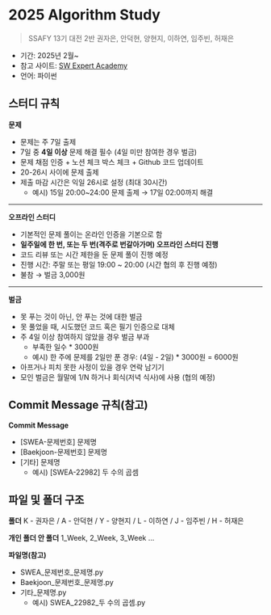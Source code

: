 # 2025 Algorithm Study
> SSAFY 13기 대전 2반 권자은, 안덕현, 양현지, 이하연, 임주빈, 허재은

* 기간: 2025년 2월~
* 참고 사이트: [SW Expert Academy](https://swexpertacademy.com/main/main.do)
* 언어: 파이썬

## 스터디 규칙
**문제**
* 문제는 주 7일 출제
* 7일 중 **4일 이상** 문제 해결 필수 (4일 미만 참여한 경우 벌금)
* 문제 채점 인증 + 노션 체크 박스 체크 + Github 코드 업데이트
* 20-26시 사이에 문제 출제
* 제출 마감 시간은 익일 26시로 설정 (최대 30시간)
    - 예시) 15일 20:00~24:00 문제 출제 → 17일 02:00까지 해결
***
**오프라인 스터디**
* 기본적인 문제 풀이는 온라인 인증을 기본으로 함
* **일주일에 한 번, 또는 두 번(격주로 번갈아가며) 오프라인 스터디 진행**
* 코드 리뷰 또는 시간 제한을 둔 문제 풀이 진행 예정
* 진행 시간: 주말 또는 평일 19:00 ~ 20:00 (시간 협의 후 진행 예정)
* 불참 → 벌금 3,000원
***
**벌금**
* 못 푸는 것이 아닌, 안 푸는 것에 대한 벌금
* 못 풀었을 때, 시도했던 코드 혹은 필기 인증으로 대체
* 주 4일 이상 참여하지 않았을 경우 벌금 부과
    - 부족한 일수 * 3000원
    - 예시) 한 주에 문제를 2일만 푼 경우: (4일 - 2일) * 3000원 = 6000원
* 아프거나 피치 못한 사정이 있을 경우 연락 남기기
* 모인 벌금은 월말에 1/N 하거나 회식(저녁 식사)에 사용 (협의 예정)

## Commit Message 규칙(참고)
**Commit Message**
* [SWEA-문제번호] 문제명
* [Baekjoon-문제번호] 문제명
* [기타] 문제명
    - 예시) [SWEA-22982] 두 수의 곱셈

## 파일 및 폴더 구조
**폴더**
K - 권자은 / A - 안덕현 / Y - 양현지 / L - 이하연 / J - 임주빈 / H - 허재은

**개인 폴더 안 폴더**
1_Week, 2_Week, 3_Week ...

**파일명(참고)**
* SWEA_문제번호_문제명.py
* Baekjoon_문제번호_문제명.py
* 기타_문제명.py
    - 예시) SWEA_22982_두 수의 곱셈.py